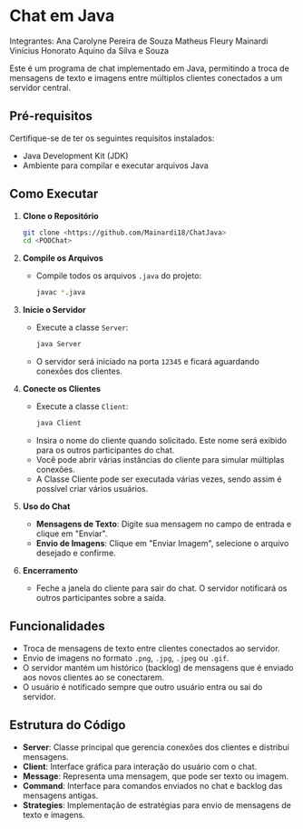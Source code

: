 # Chat em Java
Integrantes: 
Ana Carolyne Pereira de Souza
Matheus Fleury Mainardi
Vinícius Honorato Aquino da Silva e Souza

Este é um programa de chat implementado em Java, permitindo a troca de mensagens de texto e imagens entre múltiplos clientes conectados a um servidor central.

## Pré-requisitos

Certifique-se de ter os seguintes requisitos instalados:
- Java Development Kit (JDK)
- Ambiente para compilar e executar arquivos Java

## Como Executar

1. **Clone o Repositório**
   ```bash
   git clone <https://github.com/Mainardi18/ChatJava>
   cd <POOChat>
   ```

2. **Compile os Arquivos**
   - Compile todos os arquivos `.java` do projeto:
     ```bash
     javac *.java
     ```

3. **Inicie o Servidor**
   - Execute a classe `Server`:
     ```bash
     java Server
     ```
   - O servidor será iniciado na porta `12345` e ficará aguardando conexões dos clientes.

4. **Conecte os Clientes**
   - Execute a classe `Client`:
     ```bash
     java Client
     ```
   - Insira o nome do cliente quando solicitado. Este nome será exibido para os outros participantes do chat.
   - Você pode abrir várias instâncias do cliente para simular múltiplas conexões.
   - A Classe Cliente pode ser executada várias vezes, sendo assim é possível criar vários usuários.

5. **Uso do Chat**
   - **Mensagens de Texto**: Digite sua mensagem no campo de entrada e clique em "Enviar".
   - **Envio de Imagens**: Clique em "Enviar Imagem", selecione o arquivo desejado e confirme.

6. **Encerramento**
   - Feche a janela do cliente para sair do chat. O servidor notificará os outros participantes sobre a saída.

## Funcionalidades

- Troca de mensagens de texto entre clientes conectados ao servidor.
- Envio de imagens no formato `.png`, `.jpg`, `.jpeg` ou `.gif`.
- O servidor mantém um histórico (backlog) de mensagens que é enviado aos novos clientes ao se conectarem.
- O usuário é notificado sempre que outro usuário entra ou sai do servidor. 

## Estrutura do Código

- **Server**: Classe principal que gerencia conexões dos clientes e distribui mensagens.
- **Client**: Interface gráfica para interação do usuário com o chat.
- **Message**: Representa uma mensagem, que pode ser texto ou imagem.
- **Command**: Interface para comandos enviados no chat e backlog das mensagens antigas.
- **Strategies**: Implementação de estratégias para envio de mensagens de texto e imagens.
